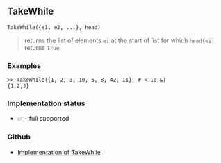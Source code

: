 ## TakeWhile

```
TakeWhile({e1, e2, ...}, head)
```

> returns the list of elements `ei` at the start of list for which `head(ei)` returns `True`.

### Examples


```
>> TakeWhile({1, 2, 3, 10, 5, 8, 42, 11}, # < 10 &)
{1,2,3}
```






### Implementation status

* &#x2705; - full supported

### Github

* [Implementation of TakeWhile](https://github.com/axkr/symja_android_library/blob/master/symja_android_library/matheclipse-core/src/main/java/org/matheclipse/core/builtin/ListFunctions.java#L7866) 
